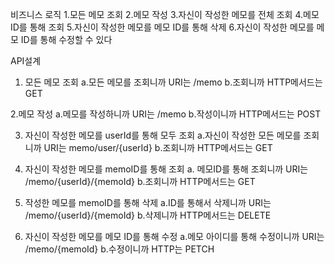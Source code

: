 비즈니스 로직
1.모든 메모 조회
2.메모 작성
3.자신이 작성한 메모를 전체 조회
4.메모 ID를 통해 조회
5.자신이 작성한 메모를 메모 ID를 통해 삭제
6.자신이 작성한 메모를 메모 ID를 통해 수정할 수 있다

API설계
1. 모든 메모 조회
	a.모든 메모를 조회니까 URI는 /memo
	b.조회니까 HTTP메서드는 GET

2.메모 작성
	a.메모를 작성하니까 URI는 /memo
	b.작성이니까 HTTP메서드는 POST

3. 자신이 작성한 메모를 userId를 통해 모두 조회
	a.자신이 작성한 모든 메모를 조회니까 URI는 memo/user/{userId}
	b.조회니까 HTTP메서드는 GET

4. 자신이 작성한 메모를  memoID를 통해 조회
	a. 메모ID를 통해 조회니까 URI는 /memo/{userId}/{memoId} 
	b.조회니까 HTTP메서드는 GET

5. 작성한 메모를 memoID를 통해 삭제
	a.ID를 통해서 삭제니까 URI는 /memo/{userId}/{memoId}
	b.삭제니까 HTTP메서드는 DELETE

6. 자신이 작성한 메모를 메모 ID를 통해 수정
	a.메모 아이디를 통해 수정이니까 URI는 /memo/{memoId}
	b.수정이니까 HTTP는 PETCH
